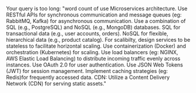 Your query is too long: "word count of use Microservices architecture. Use RESTful APIs for synchronous communication and message queues (eg: RabbitMQ, Kafka) for asynchronous communication. Use a combination of SQL (e.g., PostgreSQL) and NoSQL (e.g., MongoDB) databases. SQL for transactional data (e.g., user accounts, orders). NoSQL for flexible, hierarchical data (e.g., product catalog). For scalibilty, design services to be stateless to facilitate horizontal scaling. Use containerization (Docker) and orchestration (Kubernetes) for scaling. Use load balancers (eg: NGINX, AWS Elastic Load Balancing) to distribute incoming traffic evenly across instances. Use OAuth 2.0 for user authentication. Use JSON Web Tokens (JWT) for session management. Implement caching strategies (eg: Redis)for frequently accessed data. CDN: Utilize a Content Delivery Network (CDN) for serving static assets."